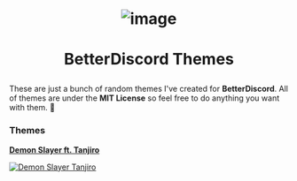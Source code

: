# <p align="center"> ![image](https://github.com/user-attachments/assets/1228eef2-1f4c-4cc9-b483-bd3b08ab4bf9)</p>
# <p align="center"> BetterDiscord Themes </p>

These are just a bunch of random themes I've created for **BetterDiscord**. All of themes are under the **MIT License** so feel free to do anything you want with them. 🙂

### Themes

<a href="/demon-slayer/tanjiro" target="_blank">**Demon Slayer ft. Tanjiro**</a>

<a href="/demon-slayer/tanjiro" target="_blank"> ![Demon Slayer Tanjiro](https://github.com/user-attachments/assets/082c0799-b724-4b7f-aecc-90352ca8dbde)</a>

